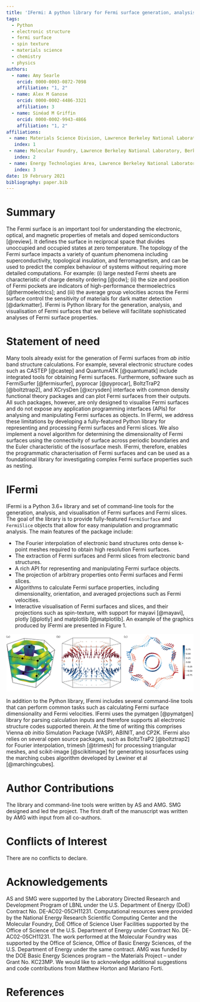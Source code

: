 ```yaml
---
title: 'IFermi: A python library for Fermi surface generation, analysis and visualisation'
tags:
  - Python
  - electronic structure
  - fermi surface
  - spin texture
  - materials science
  - chemistry
  - physics
authors:
  - name: Amy Searle
    orcid: 0000-0003-0872-7098
    affiliation: "1, 2"
  - name: Alex M Ganose
    orcid: 0000-0002-4486-3321
    affiliation: 3
  - name: Sinéad M Griffin
    orcid: 0000-0002-9943-4866
    affiliation: "1, 2"
affiliations:
 - name: Materials Science Division, Lawrence Berkeley National Laboratory, Berkeley, California 94720, USA
   index: 1
 - name: Molecular Foundry, Lawrence Berkeley National Laboratory, Berkeley, California 94720, USA
   index: 2
 - name: Energy Technologies Area, Lawrence Berkeley National Laboratory, Berkeley, California 94720, USA
   index: 3
date: 19 February 2021
bibliography: paper.bib
---
```


# Summary

The Fermi surface is an important tool for understanding the electronic, optical, and
magnetic properties of metals and doped semiconductors [@review].
It defines the surface in reciprocal space that divides unoccupied and occupied
states at zero temperature.
The topology of the Fermi surface impacts a variety of quantum phenomena including
superconductivity, topological insulation, and ferromagnetism, and can be used to 
predict the complex behaviour of systems without requiring more detailed computations.
For example: (i) large nested Fermi sheets are characteristic of charge density ordering [@cdw]; 
(ii) the size and position of Fermi pockets are indicators of high-performance
thermoelectrics [@thermoelectrics]; and (iii) the average group velocities across the
Fermi surface control the sensitivity of materials for dark matter detection [@darkmatter].
IFermi is Python library for the generation, analysis, and visualisation of Fermi 
surfaces that we believe will facilitate sophisticated analyses of Fermi 
surface properties.

# Statement of need

Many tools already exist for the generation of Fermi surfaces from *ab initio* band 
structure calculations. For example, several electronic structure codes such as 
CASTEP [@castep] and QuantumATK [@quantumatk] include integrated tools for obtaining Fermi 
surfaces. Furthermore, 
software such as FermiSurfer [@fermisurfer], pyprocar [@pyprocar], BoltzTraP2 [@boltztrap2], 
and XCrysDen [@xcrysden] interface with common 
density functional theory packages and can plot Fermi surfaces from their 
outputs. All such packages, however, are only designed to visualise Fermi surfaces
and do not expose any application programming interfaces (APIs) for analysing and 
manipulating Fermi surfaces as objects. In IFermi, we address these limitations by developing
a fully-featured Python library for representing and processing Fermi surfaces
and Fermi slices. We also implement a novel algorithm for determining the dimensionality
of Fermi surfaces using the connectivity of surface across periodic boundaries and the
Euler characteristic of the isosurface mesh. IFermi, therefore, enables the 
programmatic characterisation of Fermi surfaces and can be used as a foundational 
library for investigating complex Fermi surface properties such as nesting.

# IFermi

IFermi is a Python 3.6+ library and set of command-line tools for the generation, 
analysis, and visualisation of Fermi surfaces and Fermi slices. The goal of the library 
is to provide fully-featured `FermiSurface` and `FermiSlice` objects that allow for easy 
manipulation and programmatic analysis. The main features of the package include: 

- The Fourier interpolation of electronic band structures onto dense k-point meshes 
  required to obtain high resolution Fermi surfaces.
- The extraction of Fermi surfaces and Fermi slices from electronic band structures.
- A rich API for representing and manipulating Fermi surface objects.
- The projection of arbitrary properties onto Fermi surfaces and Fermi slices.
- Algorithms to calculate Fermi surface properties, including dimensionality, orientation, 
  and averaged projections such as Fermi velocities.
- Interactive visualisation of Fermi surfaces and slices, and their projections such as 
  spin-texture, with support for mayavi [@mayavi], plotly [@plotly] and matplotlib [@matplotlib]. 
  An example of the graphics produced by IFermi are presented in Figure 1.

![Examples of Fermi surfaces and two-dimensional slices produced by IFermi. Fermi surface of MgB<sub>2</sub> with group velocity projections shown by (a) the isosurface color and (b) arrows colored by the scalar projection onto the [0 0 1] axis. (c) Spin texture of BiSb indicating Rashba splitting.](docs/src/_static/ifermi-example-01.png)
  
In addition to the Python library, IFermi includes several command-line tools that can
perform common tasks such as calculating Fermi surface dimensionality and Fermi velocities.
IFermi uses the pymatgen [@pymatgen] library for parsing calculation inputs and therefore supports
all electronic structure codes supported therein. At the time of writing this comprises
Vienna *ab initio* Simulation Package (VASP), ABINIT, and CP2K. IFermi also relies on 
several open source packages, such as BoltzTraP2 [@boltztrap2] for Fourier interpolation, 
trimesh [@trimesh] for processing triangular meshes, and scikit-image [@scikitimage]
for generating isosurfaces using the marching cubes algorithm developed by Lewiner et al
[@marchingcubes].

# Author Contributions

The library and command-line tools were written by AS and AMG.
SMG designed and led the project.
The first draft of the manuscript was written by AMG with input from all co-authors. 

# Conflicts of Interest

There are no conflicts to declare.

# Acknowledgements

AS and SMG were supported by the Laboratory Directed Research and Development Program of
LBNL under the U.S. Department of Energy (DoE) Contract No. DE-AC02-05CH11231. 
Computational resources were provided by the National Energy Research Scientific 
Computing Center and the Molecular Foundry, DoE Office of Science User Facilities 
supported by the Office of Science of the U.S. Department of Energy under Contract No. 
DE-AC02-05CH11231. The work performed at the Molecular Foundry was supported by the 
Office of Science, Office of Basic Energy Sciences, of the U.S. Department of Energy 
under the same contract. AMG was funded by the DOE Basic Energy Sciences program – the 
Materials Project – under Grant No. KC23MP. 
We would like to acknowledge additional suggestions and code contributions from
Matthew Horton and Mariano Forti.

# References

